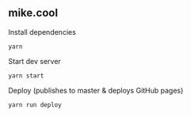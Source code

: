 ## mike.cool

Install dependencies

```
yarn
```

Start dev server

```
yarn start
```

Deploy (publishes to master & deploys GitHub pages)

```
yarn run deploy
```